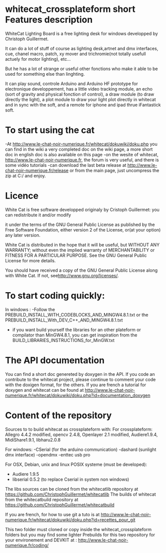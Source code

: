 whitecat_crossplateform short Features description
===================================================
WhiteCat Lighting Board is a free lighting desk for windows developped by Christoph Guillermet.

It can do a lot of stuff of course as lighting desk,artnet and dmx interfaces, cue, chanel macro, patch, xy mover and trichromie(not totally usefull actuely for motor lighting), etc...

But he has a lot of strange or useful other fonctions who make it able to be used for something else than linghting.

It can play sound, controle Arduino and Arduino HF prototype for electronique developpement, has a little video tracking module, an echo (sort of gravity and physical fonction of control), a draw module (to draw directly the light), a plot module to draw your light plot directly in whitecat and in sync with the soft, and a remote for iphone and ipad thrue iFantastick soft.
 
To start using the cat
====================
-At http://www.le-chat-noir-numerique.fr/whitecat/dokuwiki/doku.php you can find in the wiki a very completed doc on the wiki page, a more short doc in english doc is also available on this page
-on the wesite of whitecat, http://www.le-chat-noir-numerique.fr, the forum is very useful, and there is some vidéo tutorials
-can download the last beta release at http://www.le-chat-noir-numerique.fr/release or from the main page, just uncompress the zip at C:/ and enjoy.

Licence
=======
White Cat is free software developped originaly by Cristoph Guillermet: you can redistribute it and/or modify

it under the terms of the GNU General Public License as published by the Free Software Foundation, either version 2 of the License, or(at your option) any later version.

White Cat is distributed in the hope that it will be useful,
but WITHOUT ANY WARRANTY; without even the implied warranty of
MERCHANTABILITY or FITNESS FOR A PARTICULAR PURPOSE.  See the
GNU General Public License for more details.

You should have received a copy of the GNU General Public License
along with White Cat.  If not, see<http://www.gnu.org/licenses/>.

To start coding quickly:
==============
In windows :
-Follow the PREBUILD_INSTALL_WITH_CODEBLOCKS_AND_MINGW4.8.1.txt or the PREBUILD_INSTALL_With_DEV_C++_AND_MINGW4.8.1.txt

- if you want build yourself the libraries for an other plateform or compilator than MinGW4.8.1, you can get inspiration from the BUILD_LIBRARIES_INSTRUCTIONS_for_MinGW.txt

The API documentation
=====================
You can find a short doc genereted by doxygen in the API.
If you code an contribute to the whitecat project, please continue to comment your code with the doxigen format, for the others. 
If you are french a tutorial for doxygen and whitecat can be found at http://www.le-chat-noir-numerique.fr/whitecat/dokuwiki/doku.php?id=documentation_doxygen

Content of the repository
============
Sources to to build whitecat as crossplateform with:
For crossplateform:
Allegro 4.4.2 modified, opencv 2.4.8, Openlayer 2.1 modified, Audiere1.9.4, MidiShare1.9.1, libharu2.0.8

For windows:
-CSerial (for the arduino communication)
-dashard (sunlight dmx interface)
-opendmx
-enttec usb pro

For OSX, Debian, unix and linux POSIX systeme (must be developed):
- Audiere 1.9.5
- libserial 0.5.2 (to replace Cserial in system non windows)

The libs sources can be cloned from the whitecatlib repository at https://github.com/ChristophGuillermet/whitecatlib
The builds of whitecat from the whitecatbuild repository at https://github.com/ChristophGuillermet/whitecatbuild

If you are french, for how to use git a tuto is at http://www.le-chat-noir-numerique.fr/whitecat/dokuwiki/doku.php?id=recettes_pour_git

This two folder must cloned or copy inside the whitecat_crossplateform folders but you may find some lighter Prebuilds for this two repository for your environement and DEVKIT at : http://www.le-chat-noir-numerique.fr/coding/

